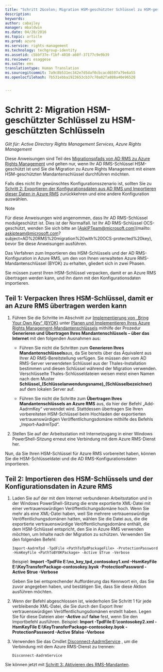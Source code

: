 ```yaml
---
title: "Schritt 2&colon; Migration HSM-geschützter Schlüssel zu HSM-geschützten Schlüsseln | Azure RMS"
description: 
keywords: 
author: cabailey
manager: mbaldwin
ms.date: 04/28/2016
ms.topic: article
ms.prod: azure
ms.service: rights-management
ms.technology: techgroup-identity
ms.assetid: c5bbf37e-f1bf-4010-a60f-37177c9e9b39
ms.reviewer: esaggese
ms.suite: ems
translationtype: Human Translation
ms.sourcegitcommit: 7a9c8b531ec342e7d5daf0cbcacd6597a79e6a55
ms.openlocfilehash: 7b531ebba1923653cb37c70a02fa888a40e96528


---
```


# Schritt 2: Migration HSM-geschützter Schlüssel zu HSM-geschützten Schlüsseln

*Gilt für: Active Directory Rights Management Services, Azure Rights Management*


Diese Anweisungen sind Teil des [Migrationspfads von AD RMS zu Azure Rights Management](migrate-from-ad-rms-to-azure-rms.md) und gelten nur, wenn Ihr AD RMS-Schlüssel HSM-geschützt ist und Sie die Migration zu Azure Rights Management mit einem HSM-geschützten Mandantenschlüssel durchführen möchten. 

Falls dies nicht Ihr gewünschtes Konfigurationsszenario ist, sollten Sie zu [Schritt 2: Exportieren der Konfigurationsdaten aus AD RMS und Importieren dieser Daten in Azure RMS](migrate-from-ad-rms-phase1.md#step-2-export-configuration-data-from-ad-rms-and-import-it-to-azure-rms) zurückkehren und eine andere Konfiguration auswählen.

> [!NOTE]
> Für diese Anweisungen wird angenommen, dass Ihr AD RMS-Schlüssel modulgeschützt ist. Dies ist der Normalfall. Ist Ihr AD RMS-Schlüssel OCS-geschützt, wenden Sie sich bitte an [AskIPTeam@microsoft.com](mailto: askipteam@microsoft.com?subject=AD%20RMS%20migration%20with%20OCS-protected%20key), bevor Sie diese Anweisungen ausführen.

Das Verfahren zum Importieren des HSM-Schlüssels und der AD RMS-Konfiguration in Azure RMS, um den von Ihnen verwalteten Azure RMS-Mandantenschlüssel (BYOK) zu erhalten, gliedert sich in zwei Phasen.

Sie müssen zuerst Ihren HSM-Schlüssel verpacken, damit er an Azure RMS übertragen werden kann, und ihn dann mit den Konfigurationsdaten importieren.

## Teil 1: Verpacken Ihres HSM-Schlüssel, damit er an Azure RMS übertragen werden kann

1.  Führen Sie die Schritte im Abschnitt zur [Implementierung von „Bring Your Own Key“ (BYOK)](plan-implement-tenant-key.md#implementing-your-azure-rights-management-tenant-key) unter [Planen und Implementieren Ihres Azure Rights Management-Mandantenschlüssels](plan-implement-tenant-key.md) mithilfe der Prozedur **Generieren und Übertragen Ihres Mandantenschlüssels – über das Internet** mit den folgenden Ausnahmen aus:

    -   Führen Sie nicht die Schritten zum **Generieren Ihres Mandantenschlüssels**aus, da Sie bereits über das Äquivalent aus Ihrer AD RMS-Bereitstellung verfügen. Sie müssen den vom AD RMS-Server verwendeten Schlüssel aus der Thales-Installation bestimmen und diesen Schlüssel während der Migration verwenden. Verschlüsselte Thales-Schlüsseldateien weisen meist einen Namen nach dem Muster **Schlüssel_(Schlüsselanwendungsname)_(Schlüsselbezeichner)** auf dem lokalen Server auf.

    -   Führen Sie nicht die Schritte zum **Übertragen Ihres Mandantenschlüssels an Azure RMS** aus, da hier der Befehl „Add-AadrmKey“ verwendet wird.  Stattdessen übertragen Sie Ihren vorbereiteten HSM-Schlüssel beim Hochladen der exportierten vertrauenswürdigen Veröffentlichungsdomäne mithilfe des Befehls „Import-AadrmTpd“.

2.  Stellen Sie auf der Arbeitsstation mit Internetzugang in einer Windows PowerShell-Sitzung erneut eine Verbindung mit dem Azure RMS-Dienst her.

Nun, da Sie Ihren HSM-Schlüssel für Azure RMS vorbereitet haben, können Sie die HSM-Schlüsseldatei und die AD RMS-Konfigurationsdaten importieren.

## Teil 2: Importieren des HSM-Schlüssels und der Konfigurationsdaten in Azure RMS

1.  Laden Sie auf der mit dem Internet verbundenen Arbeitsstation und in der Windows PowerShell-Sitzung die erste exportierte XML-Datei mit einer vertrauenswürdigen Veröffentlichungsdomäne hoch. Wenn Sie mehr als eine XML-Datei haben, weil Sie mehrere vertrauenswürdige Veröffentlichungsdomänen hatten, wählen Sie die Datei aus, die die exportierte vertrauenswürdige Veröffentlichungsdomäne enthält, die dem HSM-Schlüssel entspricht, den Sie in Azure RMS verwenden möchten, um Inhalte nach der Migration zu schützen. Verwenden Sie den folgenden Befehl:

    ```
    Import-AadrmTpd -TpdFile <PathToTpdPackageFile> -ProtectionPassword -HsmKeyFile <PathToBYOKPackage> -Active $True -Verbose
    ```
    Beispiel: **Import -TpdFile E:\no_key_tpd_contosokey1.xml  -HsmKeyFile E:\KeyTransferPackage-contosokey.byok -ProtectionPassword -Active $true -Verbose**

    Geben Sie bei entsprechender Aufforderung das Kennwort ein, das Sie zuvor angegeben haben, und bestätigen Sie, dass Sie diese Aktion ausführen möchten.

2.  Wenn der Befehl abgeschlossen ist, wiederholen Sie Schritt 1 für jede verbleibende XML-Datei, die Sie durch den Export Ihrer vertrauenswürdigen Veröffentlichungsdomänen erstellt haben. Legen Sie für diese Dateien aber **-Active** auf **false** fest, wenn Sie den Importbefehl ausführen.  Beispiel: **Import -TpdFile E:\contosokey2.xml -HsmKeyFile E:\KeyTransferPackage-contosokey.byok -ProtectionPassword -Active $false -Verbose**

3.  Verwenden Sie das Cmdlet [Disconnect-AadrmService](http://msdn.microsoft.com/library/windowsazure/dn629416.aspx) , um die Verbindung mit dem Azure RMS-Dienst zu trennen:

    ```
    Disconnect-AadrmService
    ```

Sie können jetzt mit [Schritt 3: Aktivieren des RMS-Mandanten](migrate-from-ad-rms-phase1.md#step-3-activate-your-rms-tenant).




<!--HONumber=Jun16_HO4-->


